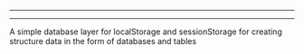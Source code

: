 
-----
-----

A simple database layer for localStorage and sessionStorage for creating structure data in the form of databases and tables
